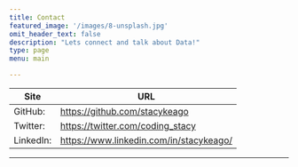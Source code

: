 ```yaml
---
title: Contact
featured_image: '/images/8-unsplash.jpg'
omit_header_text: false
description: "Lets connect and talk about Data!"
type: page
menu: main

---
```


Site |	URL
---|---
GitHub: |    https://github.com/stacykeago
Twitter: |   https://twitter.com/coding_stacy
LinkedIn: |  https://www.linkedin.com/in/stacykeago/

---
